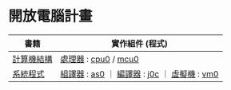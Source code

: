 # 開放電腦計畫 

| 書籍  | 實作組件 (程式)  | 
|--------|-----------|
| [計算機結構](../co/home.html)  |  [處理器](../co/cpu.html) : [cpu0](../co/cpu0.html) / [mcu0](../co/mcu0.html)   | 
| [系統程式](../ss/home.html)   |  [組譯器](../ss/assembler.html) : [as0](../ss/as0mc.html)  ｜ [編譯器](../ss/compiler.html) : [j0c](../ss/j0c.html)  ｜ [虛擬機](../ss/vm.html) : [vm0](../ss/vm0mc.html)  |

